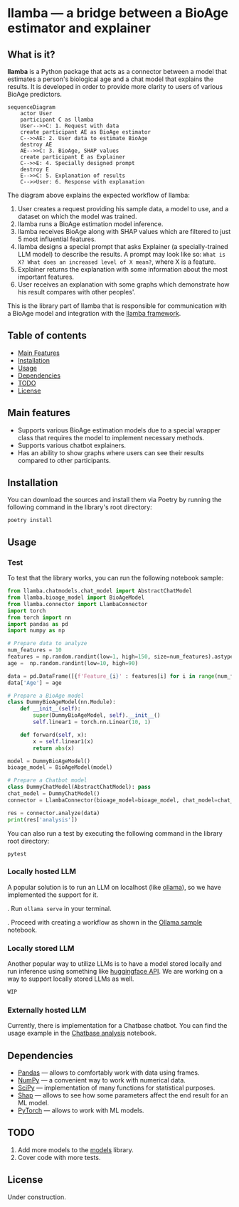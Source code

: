 # llamba &mdash; a bridge between a BioAge estimator and explainer


## What is it?
**llamba** is a Python package that acts as a connector between a model that estimates a person's biological age and a chat model that explains the results. It is developed in order to provide more clarity to users of various BioAge predictors.

```mermaid
sequenceDiagram
    actor User
    participant C as llamba
    User-->>C: 1. Request with data
    create participant AE as BioAge estimator
    C-->>AE: 2. User data to estimate BioAge
    destroy AE
    AE-->>C: 3. BioAge, SHAP values
    create participant E as Explainer
    C-->>E: 4. Specially designed prompt
    destroy E
    E-->>C: 5. Explanation of results
    C-->>User: 6. Response with explanation
```

The diagram above explains the expected workflow of llamba:

1. User creates a request providing his sample data, a model to use, and a dataset on which the model was trained.
2. llamba runs a BioAge estimation model inference.
3. llamba receives BioAge along with SHAP values which are filtered to just 5 most influential features.
4. llamba designs a special prompt that asks Explainer (a specially-trained LLM model) to describe the results. A prompt may look like so: `What is X? What does an increased level of X mean?`, where X is a feature.
5. Explainer returns the explanation with some information about the most important features.
6. User receives an explanation with some graphs which demonstrate how his result compares with other peoples'.

This is the library part of llamba that is responsible for communication with a BioAge model and integration with the [llamba framework](https://github.com/SermanVS/llamba-framework).

## Table of contents

- [Main Features](#main-features)
- [Installation](#installation)
- [Usage](#usage)
- [Dependencies](#dependencies)
- [TODO](#todo)
- [License](#license)

## Main features

- Supports various BioAge estimation models due to a special wrapper class that requires the model to implement necessary methods.
- Supports various chatbot explainers.
- Has an ability to show graphs where users can see their results compared to other participants.

## Installation

You can download the sources and install them via Poetry by running the following command in the library's root directory:

`poetry install`

## Usage

### Test

To test that the library works, you can run the following notebook sample:

```python
from llamba.chatmodels.chat_model import AbstractChatModel
from llamba.bioage_model import BioAgeModel
from llamba.connector import LlambaConnector
import torch
from torch import nn
import pandas as pd
import numpy as np

# Prepare data to analyze
num_features = 10
features = np.random.randint(low=1, high=150, size=num_features).astype(np.float32)
age =  np.random.randint(low=10, high=90)

data = pd.DataFrame([{f'Feature_{i}' : features[i] for i in range(num_features)}])
data['Age'] = age

# Prepare a BioAge model
class DummyBioAgeModel(nn.Module): 
    def __init__(self): 
        super(DummyBioAgeModel, self).__init__()
        self.linear1 = torch.nn.Linear(10, 1)

    def forward(self, x):
        x = self.linear1(x)
        return abs(x)

model = DummyBioAgeModel()
bioage_model = BioAgeModel(model)

# Prepare a Chatbot model
class DummyChatModel(AbstractChatModel): pass
chat_model = DummyChatModel()
connector = LlambaConnector(bioage_model=bioage_model, chat_model=chat_model)

res = connector.analyze(data)
print(res['analysis'])
```

You can also run a test by executing the following command in the library root directory:

`pytest`

### Locally hosted LLM

A popular solution is to run an LLM on localhost (like [ollama](https://ollama.com/)), so we have implemented the support for it.

. Run `ollama serve` in your terminal.

. Proceed with creating a workflow as shown in the [Ollama sample](./samples/immunoage_meet_ollama.ipynb) notebook.

### Locally stored LLM

Another popular way to utilize LLMs is to have a model stored locally and run inference using something like [huggingface API](https://huggingface.co/). We are working on a way to support locally stored LLMs as well.

```python
WIP
```

### Externally hosted LLM

Currently, there is implementation for a Chatbase chatbot. You can find the usage example in the [Chatbase analysis](./samples/immunoage_meet_chatbase.ipynb) notebook.

## Dependencies

- [Pandas](https://github.com/pandas-dev/pandas) &mdash; allows to comfortably work with data using frames.
- [NumPy](https://numpy.org/) &mdash; a convenient way to work with numerical data.
- [SciPy](https://scipy.org/) &mdash; implementation of many functions for statistical purposes.
- [Shap](https://github.com/shap/shap) &mdash; allows to see how some parameters affect the end result for an ML model.
- [PyTorch](https://pytorch.org/) &mdash; allows to work with ML models.

## TODO

1. Add more models to the [models](https://github.com/SermanVS/txai_omics_3) library.
2. Cover code with more tests.

## License

Under construction.
